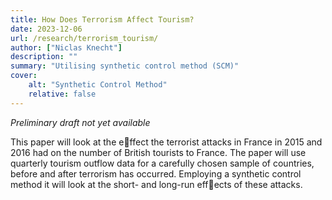 ```yaml
---
title: How Does Terrorism Affect Tourism?  
date: 2023-12-06
url: /research/terrorism_tourism/
author: ["Niclas Knecht"]
description: "" 
summary: "Utilising synthetic control method (SCM)"
cover:
    alt: "Synthetic Control Method"
    relative: false
---
```


*Preliminary draft not yet available*

This paper will look at the effect the terrorist attacks in France in 2015 and 2016 had on the number of British tourists to France. The paper will use quarterly tourism outflow data for a carefully chosen sample of countries, before and after terrorism has occurred. Employing a synthetic control method it will look at the short- and long-run effects of these attacks.
